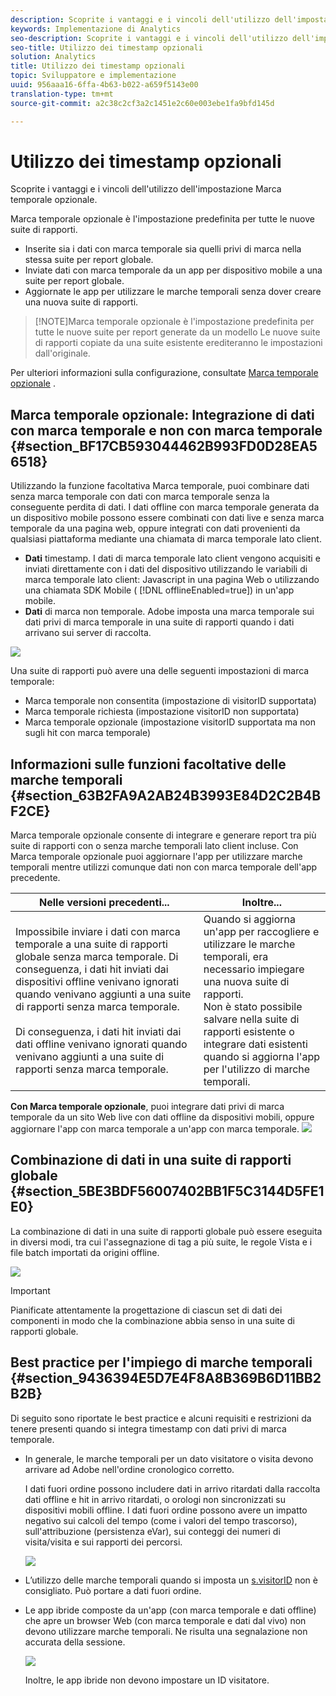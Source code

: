 ```yaml
---
description: Scoprite i vantaggi e i vincoli dell'utilizzo dell'impostazione Marca temporale opzionale.
keywords: Implementazione di Analytics
seo-description: Scoprite i vantaggi e i vincoli dell'utilizzo dell'impostazione Marca temporale opzionale.
seo-title: Utilizzo dei timestamp opzionali
solution: Analytics
title: Utilizzo dei timestamp opzionali
topic: Sviluppatore e implementazione
uuid: 956aaa16-6ffa-4b63-b022-a659f5143e00
translation-type: tm+mt
source-git-commit: a2c38c2cf3a2c1451e2c60e003ebe1fa9bfd145d

---
```



# Utilizzo dei timestamp opzionali

Scoprite i vantaggi e i vincoli dell'utilizzo dell'impostazione Marca temporale opzionale.

Marca temporale opzionale è l'impostazione predefinita per tutte le nuove suite di rapporti.

* Inserite sia i dati con marca temporale sia quelli privi di marca nella stessa suite per report globale.
* Inviate dati con marca temporale da un app per dispositivo mobile a una suite per report globale.
* Aggiornate le app per utilizzare le marche temporali senza dover creare una nuova suite di rapporti.

> [!NOTE]Marca temporale opzionale è l'impostazione predefinita per tutte le nuove suite per report generate da un modello Le nuove suite di rapporti copiate da una suite esistente erediteranno le impostazioni dall'originale.

Per ulteriori informazioni sulla configurazione, consultate [Marca temporale opzionale](https://marketing.adobe.com/resources/help/en_US/reference/timestamp-optional.html) .

## Marca temporale opzionale: Integrazione di dati con marca temporale e non con marca temporale {#section_BF17CB593044462B993FD0D28EA56518}

Utilizzando la funzione facoltativa Marca temporale, puoi combinare dati senza marca temporale con dati con marca temporale senza la conseguente perdita di dati. I dati offline con marca temporale generata da un dispositivo mobile possono essere combinati con dati live e senza marca temporale da una pagina web, oppure integrati con dati provenienti da qualsiasi piattaforma mediante una chiamata di marca temporale lato client.

* **Dati** timestamp. I dati di marca temporale lato client vengono acquisiti e inviati direttamente con i dati del dispositivo utilizzando le variabili di marca temporale lato client: Javascript in una pagina Web o utilizzando una chiamata SDK Mobile ( [!DNL offlineEnabled=true]) in un'app mobile.
* **Dati** di marca non temporale. Adobe imposta una marca temporale sui dati privi di marca temporale in una suite di rapporti quando i dati arrivano sui server di raccolta.

![](assets/timestamp_v_non2.png)

Una suite di rapporti può avere una delle seguenti impostazioni di marca temporale:

* Marca temporale non consentita (impostazione di visitorID supportata)
* Marca temporale richiesta (impostazione visitorID non supportata)
* Marca temporale opzionale (impostazione visitorID supportata ma non sugli hit con marca temporale)

## Informazioni sulle funzioni facoltative delle marche temporali {#section_63B2FA9A2AB24B3993E84D2C2B4BF2CE}

Marca temporale opzionale consente di integrare e generare report tra più suite di rapporti con o senza marche temporali lato client incluse. Con Marca temporale opzionale puoi aggiornare l'app per utilizzare marche temporali mentre utilizzi comunque dati non con marca temporale dell'app precedente.

| Nelle versioni precedenti... | Inoltre... |
|--- |--- |
| Impossibile inviare i dati con marca temporale a una suite di rapporti globale senza marca temporale. Di conseguenza, i dati hit inviati dai dispositivi offline venivano ignorati quando venivano aggiunti a una suite di rapporti senza marca temporale. <br/><br/>Di conseguenza, i dati hit inviati dai dati offline venivano ignorati quando venivano aggiunti a una suite di rapporti senza marca temporale. | Quando si aggiorna un'app per raccogliere e utilizzare le marche temporali, era necessario impiegare una nuova suite di rapporti. <br/>Non è stato possibile salvare nella suite di rapporti esistente o integrare dati esistenti quando si aggiorna l'app per l'utilizzo di marche temporali. |

**Con Marca temporale opzionale**, puoi integrare dati privi di marca temporale da un sito Web live con dati offline da dispositivi mobili, oppure aggiornare l'app con marca temporale a un'app con marca temporale. ![](assets/timestamp_v_non6.png)

## Combinazione di dati in una suite di rapporti globale {#section_5BE3BDF56007402BB1F5C3144D5FE1E0}

La combinazione di dati in una suite di rapporti globale può essere eseguita in diversi modi, tra cui l'assegnazione di tag a più suite, le regole Vista e i file batch importati da origini offline.

![](assets/timestamp_v_non9.png)

>[!IMPORTANT]
>
>Pianificate attentamente la progettazione di ciascun set di dati dei componenti in modo che la combinazione abbia senso in una suite di rapporti globale.

## Best practice per l'impiego di marche temporali {#section_9436394E5D7E4F8A8B369B6D11BB2B2B}

Di seguito sono riportate le best practice e alcuni requisiti e restrizioni da tenere presenti quando si integra timestamp con dati privi di marca temporale.

* In generale, le marche temporali per un dato visitatore o visita devono arrivare ad Adobe nell'ordine cronologico corretto.

   I dati fuori ordine possono includere dati in arrivo ritardati dalla raccolta dati offline e hit in arrivo ritardati, o orologi non sincronizzati su dispositivi mobili offline. I dati fuori ordine possono avere un impatto negativo sui calcoli del tempo (come i valori del tempo trascorso), sull'attribuzione (persistenza eVar), sui conteggi dei numeri di visita/visita e sui rapporti dei percorsi.

   ![](assets/timestamp_v_non8.png)

* L’utilizzo delle marche temporali quando si imposta un [s.visitorID](https://marketing.adobe.com/resources/help/en_US/sc/implement/visid_custom.html) non è consigliato. Può portare a dati fuori ordine.

* Le app ibride composte da un'app (con marca temporale e dati offline) che apre un browser Web (con marca temporale e dati dal vivo) non devono utilizzare marche temporali. Ne risulta una segnalazione non accurata della sessione.

   ![](assets/timestamp_v_non.png)

   Inoltre, le app ibride non devono impostare un ID visitatore.

